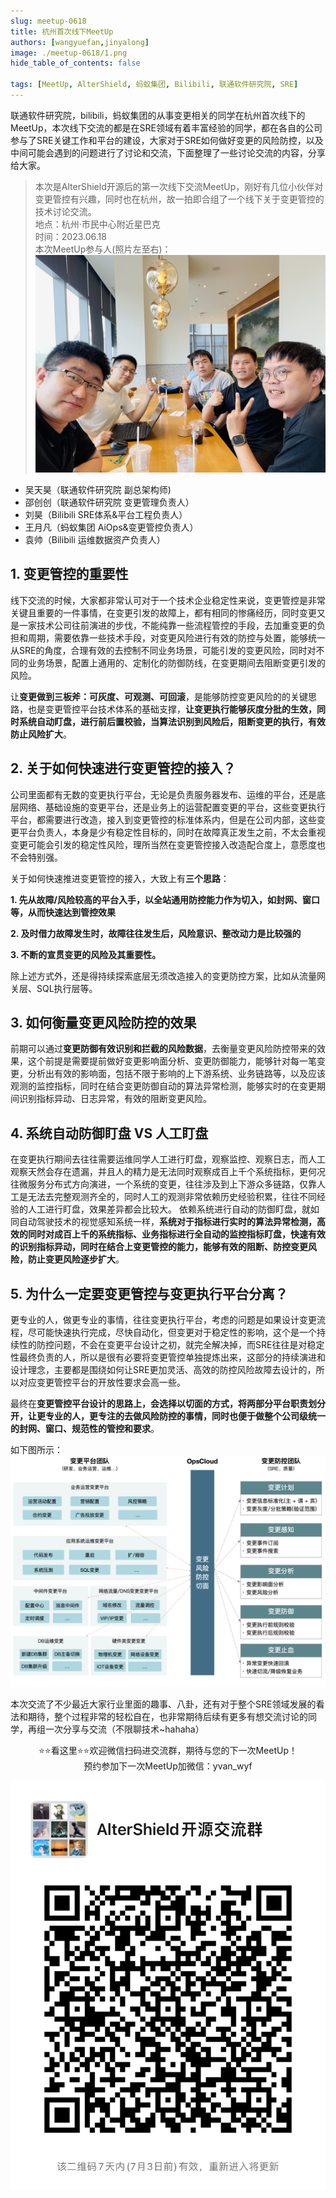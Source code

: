 ```yaml
---
slug: meetup-0618
title: 杭州首次线下MeetUp
authors: [wangyuefan,jinyalong]
image: ./meetup-0618/1.png
hide_table_of_contents: false

tags: [MeetUp, AlterShield, 蚂蚁集团, Bilibili, 联通软件研究院, SRE]
---
```

联通软件研究院，bilibili，蚂蚁集团的从事变更相关的同学在杭州首次线下的MeetUp，本次线下交流的都是在SRE领域有着丰富经验的同学，都在各自的公司参与了SRE关键工作和平台的建设，大家对于SRE如何做好变更的风险防控，以及中间可能会遇到的问题进行了讨论和交流，下面整理了一些讨论交流的内容，分享给大家。

<!-- truncate -->

> 本次是AlterShield开源后的第一次线下交流MeetUp，刚好有几位小伙伴对变更管控有兴趣，同时也在杭州，故一拍即合组了一个线下关于变更管控的技术讨论交流。  
地点：杭州·市民中心附近星巴克  
时间：2023.06.18  
本次MeetUp参与人(照片左至右)：
![](./meetup-0618/1.png)
+ 吴天昊（联通软件研究院 副总架构师)
+ 邵创创（联通软件研究院 变更管理负责人）
+ 刘昊（Bilibili SRE体系&平台工程负责人）
+ 王月凡（蚂蚁集团 AiOps&变更管控负责人）
+ 袁帅（Bilibili 运维数据资产负责人）

## 1. 变更管控的重要性
线下交流的时候，大家都非常认可对于一个技术企业稳定性来说，变更管控是非常关键且重要的一件事情，在变更引发的故障上，都有相同的惨痛经历，同时变更又是一家技术公司往前演进的步伐，不能纯靠一些流程管控的手段，去加重变更的负担和周期，需要依靠一些技术手段，对变更风险进行有效的防控与处置，能够统一从SRE的角度，合理有效的去控制不同业务场景，可能引发的变更风险，同时对不同的业务场景，配置上通用的、定制化的防御防线，在变更期间去阻断变更引发的风险。

让**变更做到三板斧：可灰度、可观测、可回滚**，是能够防控变更风险的的关键思路，也是变更管控平台技术体系的基础支撑，**让变更执行能够灰度分批的生效，同时系统自动盯盘，进行前后置校验，当算法识别到风险后，阻断变更的执行，有效防止风险扩大**。

## 2. 关于如何快速进行变更管控的接入？

公司里面都有无数的变更执行平台，无论是负责服务器发布、运维的平台，还是底层网络、基础设施的变更平台，还是业务上的运营配置变更的平台，这些变更执行平台，都需要进行改造，接入到变更管控的标准体系内，但是在公司内部，这些变更平台负责人，本身是少有稳定性目标的，同时在故障真正发生之前，不太会重视变更可能会引发的稳定性风险，理所当然在变更管控接入改造配合度上，意愿度也不会特别强。

关于如何快速推进变更管控的接入，大致上有**三个思路**：

**1. 先从故障/风险较高的平台入手，以全站通用防控能力作为切入，如封网、窗口等，从而快速达到管控效果**  

**2. 及时借力故障发生时，故障往往发生后，风险意识、整改动力是比较强的** 

**3. 不断的宣贯变更的风险及其重要性。** 

除上述方式外，还是得持续探索底层无须改造接入的变更防控方案，比如从流量网关层、SQL执行层等。

## 3. 如何衡量变更风险防控的效果
前期可以通过**变更防御有效识别和拦截的风险数据**，去衡量变更风险防控带来的效果，这个前提是需要提前做好变更影响面分析、变更防御能力，能够针对每一笔变更，分析出有效的影响面，包括不限于影响的上下游系统、业务链路等，以及应该观测的监控指标，同时在结合变更防御自动的算法异常检测，能够实时的在变更期间识别指标异动、日志异常，有效的阻断变更风险。

## 4. 系统自动防御盯盘 VS 人工盯盘
在变更执行期间去往往需要运维同学人工进行盯盘，观察监控、观察日志，而人工观察天然会存在遗漏，并且人的精力是无法同时观察成百上千个系统指标，更何况往微服务分布式方向演进，一个系统的变更，往往涉及到上下游众多链路，仅靠人工是无法去完整观测齐全的，同时人工的观测非常依赖历史经验积累，往往不同经验的人工进行盯盘，效果差异都会比较大。
依赖系统进行自动的防御盯盘，就如同自动驾驶技术的视觉感知系统一样，**系统对于指标进行实时的算法异常检测，高效的同时对成百上千的系统指标、业务指标进行全自动的监控指标盯盘，快速有效的识别指标异动，同时在结合上变更管控的能力，能够有效的阻断、防控变更风险，防止变更风险逐步扩大**。

## 5. 为什么一定要变更管控与变更执行平台分离？
更专业的人，做更专业的事情，往往变更执行平台，考虑的问题是如果设计变更流程，尽可能快速执行完成，尽快自动化，但变更对于稳定性的影响，这个是一个持续性的防控问题，不会在变更平台设计之初，就完全解决掉，而SRE往往是对稳定性最终负责的人，所以是很有必要将变更管控单独提炼出来，这部分的持续演进和设计理念，主要都是围绕如何让SRE更加灵活、高效的防控风险故障去设计的，所以对应变更管控平台的开放性要求会高一些。

最终在**变更管控平台设计的思路上，会选择以切面的方式，将两部分平台职责划分开，让更专业的人，更专注的去做风险防控的事情，同时也便于做整个公司级统一的封网、窗口、规范性的管控和要求**。 

如下图所示：
![](./meetup-0618/2.png)

本次交流了不少最近大家行业里面的趣事、八卦，还有对于整个SRE领域发展的看法和期待，整个过程非常的轻松自在，也非常期待后续有更多有想交流讨论的同学，再组一次分享与交流（不限聊技术~hahaha）






<center>⭐️⭐️看这里⭐️⭐️欢迎微信扫码进交流群，期待与您的下一次MeetUp！</center>
<center>预约参加下一次MeetUp加微信：yvan_wyf</center>

![](./meetup-0618/3.png)
